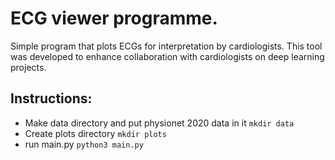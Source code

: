 # ECG viewer programme.
Simple program that plots ECGs for interpretation by cardiologists. This tool was developed to enhance collaboration with cardiologists on deep learning projects.

## Instructions:
- Make data directory and put physionet 2020 data in it
```mkdir data```
- Create plots directory
```mkdir plots```
- run main.py
```python3 main.py```
